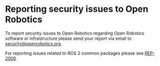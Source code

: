 # Reporting security issues to Open Robotics

To report security issues to Open Robotics regarding Open Robotics software or infrastructure please send your report via email to <security@openrobotics.org>.

For reporting issues related to ROS 2 common packages please see [REP-2006](https://ros.org/reps/rep-2006.html).
